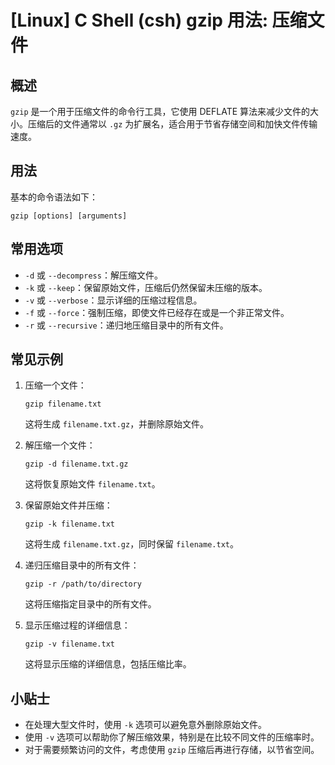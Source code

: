 # [Linux] C Shell (csh) gzip 用法: 压缩文件

## 概述
`gzip` 是一个用于压缩文件的命令行工具，它使用 DEFLATE 算法来减少文件的大小。压缩后的文件通常以 `.gz` 为扩展名，适合用于节省存储空间和加快文件传输速度。

## 用法
基本的命令语法如下：
```shell
gzip [options] [arguments]
```

## 常用选项
- `-d` 或 `--decompress`：解压缩文件。
- `-k` 或 `--keep`：保留原始文件，压缩后仍然保留未压缩的版本。
- `-v` 或 `--verbose`：显示详细的压缩过程信息。
- `-f` 或 `--force`：强制压缩，即使文件已经存在或是一个非正常文件。
- `-r` 或 `--recursive`：递归地压缩目录中的所有文件。

## 常见示例
1. 压缩一个文件：
   ```shell
   gzip filename.txt
   ```
   这将生成 `filename.txt.gz`，并删除原始文件。

2. 解压缩一个文件：
   ```shell
   gzip -d filename.txt.gz
   ```
   这将恢复原始文件 `filename.txt`。

3. 保留原始文件并压缩：
   ```shell
   gzip -k filename.txt
   ```
   这将生成 `filename.txt.gz`，同时保留 `filename.txt`。

4. 递归压缩目录中的所有文件：
   ```shell
   gzip -r /path/to/directory
   ```
   这将压缩指定目录中的所有文件。

5. 显示压缩过程的详细信息：
   ```shell
   gzip -v filename.txt
   ```
   这将显示压缩的详细信息，包括压缩比率。

## 小贴士
- 在处理大型文件时，使用 `-k` 选项可以避免意外删除原始文件。
- 使用 `-v` 选项可以帮助你了解压缩效果，特别是在比较不同文件的压缩率时。
- 对于需要频繁访问的文件，考虑使用 `gzip` 压缩后再进行存储，以节省空间。